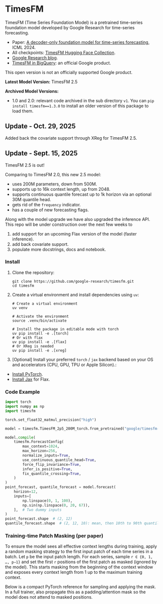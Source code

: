 # TimesFM

TimesFM (Time Series Foundation Model) is a pretrained time-series foundation
model developed by Google Research for time-series forecasting.

*   Paper:
    [A decoder-only foundation model for time-series forecasting](https://arxiv.org/abs/2310.10688),
    ICML 2024.
*   All checkpoints:
    [TimesFM Hugging Face Collection](https://huggingface.co/collections/google/timesfm-release-66e4be5fdb56e960c1e482a6).
*   [Google Research blog](https://research.google/blog/a-decoder-only-foundation-model-for-time-series-forecasting/).
*   [TimesFM in BigQuery](https://cloud.google.com/bigquery/docs/timesfm-model):
    an official Google product.

This open version is not an officially supported Google product.

**Latest Model Version:** TimesFM 2.5

**Archived Model Versions:**

-   1.0 and 2.0: relevant code archived in the sub directory `v1`. You can `pip
    install timesfm==1.3.0` to install an older version of this package to load
    them.

## Update - Oct. 29, 2025

Added back the covariate support through XReg for TimesFM 2.5.


## Update - Sept. 15, 2025

TimesFM 2.5 is out!

Comparing to TimesFM 2.0, this new 2.5 model:

-   uses 200M parameters, down from 500M.
-   supports up to 16k context length, up from 2048.
-   supports continuous quantile forecast up to 1k horizon via an optional 30M
    quantile head.
-   gets rid of the `frequency` indicator.
-   has a couple of new forecasting flags.

Along with the model upgrade we have also upgraded the inference API. This repo
will be under construction over the next few weeks to

1.  add support for an upcoming Flax version of the model (faster inference).
2.  add back covariate support.
3.  populate more docstrings, docs and notebook.

### Install

1.  Clone the repository:
    ```shell
    git clone https://github.com/google-research/timesfm.git
    cd timesfm
    ```

2.  Create a virtual environment and install dependencies using `uv`:
    ```shell
    # Create a virtual environment
    uv venv
    
    # Activate the environment
    source .venv/bin/activate
    
    # Install the package in editable mode with torch
    uv pip install -e .[torch]
    # Or with flax
    uv pip install -e .[flax]
    # Or XReg is needed
    uv pip install -e .[xreg]
    ```

3. [Optional] Install your preferred `torch` / `jax` backend based on your OS and accelerators
(CPU, GPU, TPU or Apple Silicon).:

-   [Install PyTorch](https://pytorch.org/get-started/locally/).
-   [Install Jax](https://docs.jax.dev/en/latest/installation.html#installation)
    for Flax.

### Code Example

```python
import torch
import numpy as np
import timesfm

torch.set_float32_matmul_precision("high")

model = timesfm.TimesFM_2p5_200M_torch.from_pretrained("google/timesfm-2.5-200m-pytorch")

model.compile(
    timesfm.ForecastConfig(
        max_context=1024,
        max_horizon=256,
        normalize_inputs=True,
        use_continuous_quantile_head=True,
        force_flip_invariance=True,
        infer_is_positive=True,
        fix_quantile_crossing=True,
    )
)
point_forecast, quantile_forecast = model.forecast(
    horizon=12,
    inputs=[
        np.linspace(0, 1, 100),
        np.sin(np.linspace(0, 20, 67)),
    ],  # Two dummy inputs
)
point_forecast.shape  # (2, 12)
quantile_forecast.shape  # (2, 12, 10): mean, then 10th to 90th quantiles.
```
### Training-time Patch Masking (per paper)

To ensure the model sees all effective context lengths during training, apply a random masking strategy to the first input patch of each time series in a batch. Let `p` be the input patch length. For each series, sample `r ∈ {0, 1, …, p−1}` and set the first `r` positions of the first patch as masked (ignored by the model). This starts masking from the beginning of the context window and exposes every context length from 1 up to the maximum training context.

Below is a compact PyTorch reference for sampling and applying the mask. In a full trainer, also propagate this as a padding/attention mask so the model does not attend to masked positions.